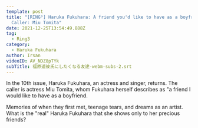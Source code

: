 ```yaml
---
template: post
title: "[RING³] Haruka Fukuhara: A friend you'd like to have as a boyfriend /
  Caller: Miu Tomita"
date: 2021-12-25T13:54:49.888Z
tag:
  - Ring3
category:
  - Haruka Fukuhara
author: Irsan
videoID: AV_NDZ8pTYk
subTitle: 福原遥彼氏にしたくなる友達-webm-subs-2.srt
---
```

In the 10th issue, Haruka Fukuhara, an actress and singer, returns. The caller is actress Miu Tomita, whom Fukuhara herself describes as "a friend I would like to have as a boyfriend.

Memories of when they first met, teenage tears, and dreams as an artist. What is the "real" Haruka Fukuhara that she shows only to her precious friends?
